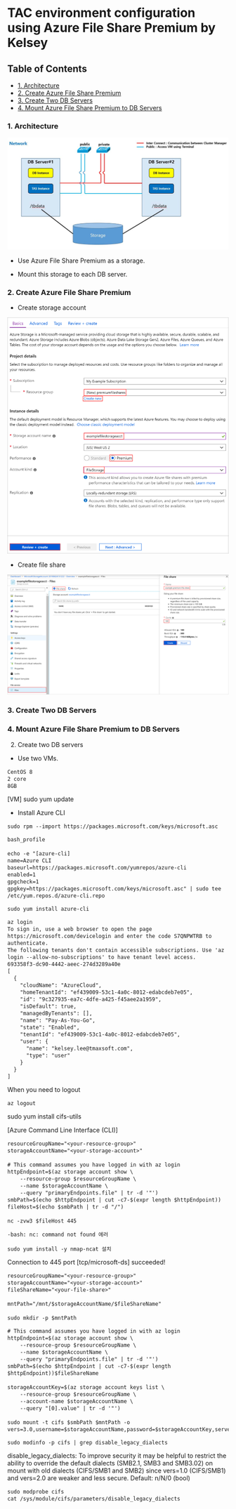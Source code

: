 # TAC environment configuration using Azure File Share Premium by Kelsey

## Table of Contents

+ [1. Architecture](#architecture)
+ [2. Create Azure File Share Premium](#11-install-docker)
+ [3. Create Two DB Servers](#13-install-openframe)
+ [4. Mount Azure File Share Premium to DB Servers](#13-install-openframe)

### 1. Architecture

 <img src="./reference_images/architecture.jpg" title="architecture">
    
- Use Azure File Share Premium as a storage.

- Mount this storage to each DB server.

### 2. Create Azure File Share Premium

- Create storage account

 <img src="./reference_images/create-filestorage-account.png" title="storage account">
 
- Create file share
 
 <img src="./reference_images/create-premium-file-share.png" title="file share">

### 3. Create Two DB Servers

### 4. Mount Azure File Share Premium to DB Servers





2)  Create two DB servers

- Use two VMs.
```
CentOS 8
2 core
8GB
```


[VM]
sudo yum update

- Install Azure CLI

```
sudo rpm --import https://packages.microsoft.com/keys/microsoft.asc
```

```
bash_profile

echo -e "[azure-cli]
name=Azure CLI
baseurl=https://packages.microsoft.com/yumrepos/azure-cli
enabled=1
gpgcheck=1
gpgkey=https://packages.microsoft.com/keys/microsoft.asc" | sudo tee /etc/yum.repos.d/azure-cli.repo
```

```
sudo yum install azure-cli
```

```
az login
To sign in, use a web browser to open the page https://microsoft.com/devicelogin and enter the code S7QNPWTRB to authenticate.
The following tenants don't contain accessible subscriptions. Use 'az login --allow-no-subscriptions' to have tenant level access.
693358f3-dc90-4442-aeec-274d3289a40e
[
  {
    "cloudName": "AzureCloud",
    "homeTenantId": "ef439009-53c1-4a0c-8012-edabcdeb7e05",
    "id": "9c327935-ea7c-4dfe-a425-f45aee2a1959",
    "isDefault": true,
    "managedByTenants": [],
    "name": "Pay-As-You-Go",
    "state": "Enabled",
    "tenantId": "ef439009-53c1-4a0c-8012-edabcdeb7e05",
    "user": {
      "name": "kelsey.lee@tmaxsoft.com",
      "type": "user"
    }
  }
]
```

When you need to logout
```
az logout
```





sudo yum install cifs-utils 

[Azure Command Line Interface (CLI)]

```
resourceGroupName="<your-resource-group>"
storageAccountName="<your-storage-account>"

# This command assumes you have logged in with az login
httpEndpoint=$(az storage account show \
    --resource-group $resourceGroupName \
    --name $storageAccountName \
    --query "primaryEndpoints.file" | tr -d '"')
smbPath=$(echo $httpEndpoint | cut -c7-$(expr length $httpEndpoint))
fileHost=$(echo $smbPath | tr -d "/")

nc -zvw3 $fileHost 445
```

```
-bash: nc: command not found 에러

sudo yum install -y nmap-ncat 설치
```



Connection to <your-storage-account> 445 port [tcp/microsoft-ds] succeeded!

```
resourceGroupName="<your-resource-group>"
storageAccountName="<your-storage-account>"
fileShareName="<your-file-share>"

mntPath="/mnt/$storageAccountName/$fileShareName"

sudo mkdir -p $mntPath
```


```
# This command assumes you have logged in with az login
httpEndpoint=$(az storage account show \
    --resource-group $resourceGroupName \
    --name $storageAccountName \
    --query "primaryEndpoints.file" | tr -d '"')
smbPath=$(echo $httpEndpoint | cut -c7-$(expr length $httpEndpoint))$fileShareName

storageAccountKey=$(az storage account keys list \
    --resource-group $resourceGroupName \
    --account-name $storageAccountName \
    --query "[0].value" | tr -d '"')

sudo mount -t cifs $smbPath $mntPath -o vers=3.0,username=$storageAccountName,password=$storageAccountKey,serverino
```


















```
sudo modinfo -p cifs | grep disable_legacy_dialects
```

disable_legacy_dialects: To improve security it may be helpful to restrict the ability to override the default dialects (SMB2.1, SMB3 and SMB3.02) on mount with old dialects (CIFS/SMB1 and SMB2) since vers=1.0 (CIFS/SMB1) and vers=2.0 are weaker and less secure. Default: n/N/0 (bool)








```
sudo modprobe cifs
cat /sys/module/cifs/parameters/disable_legacy_dialects
```






